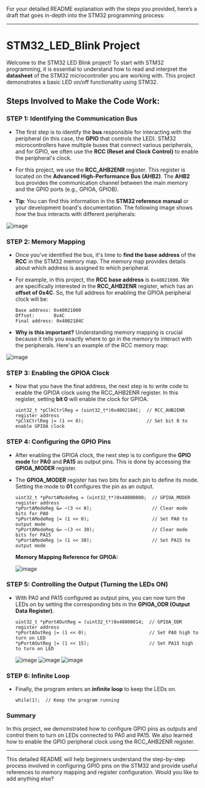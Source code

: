 For your detailed README explanation with the steps you provided, here’s a draft that goes in-depth into the STM32 programming process:

---

# STM32_LED_Blink Project

Welcome to the STM32 LED Blink project! To start with STM32 programming, it is essential to understand how to read and interpret the **datasheet** of the STM32 microcontroller you are working with. This project demonstrates a basic LED on/off functionality using STM32.

## Steps Involved to Make the Code Work:

### STEP 1: Identifying the Communication Bus

- The first step is to identify the **bus** responsible for interacting with the peripheral (in this case, the **GPIO** that controls the LED). STM32 microcontrollers have multiple buses that connect various peripherals, and for GPIO, we often use the **RCC (Reset and Clock Control)** to enable the peripheral's clock.

- For this project, we use the **RCC_AHB2ENR** register. This register is located on the **Advanced High-Performance Bus (AHB2)**. The **AHB2** bus provides the communication channel between the main memory and the GPIO ports (e.g., GPIOA, GPIOB).

- **Tip**: You can find this information in the **STM32 reference manual** or your development board's documentation. The following image shows how the bus interacts with different peripherals:

![image](https://github.com/user-attachments/assets/334586df-b0c8-4dfe-a4cd-649f01688893)

### STEP 2: Memory Mapping

- Once you've identified the bus, it's time to **find the base address** of the **RCC** in the STM32 memory map. The memory map provides details about which address is assigned to which peripheral.

- For example, in this project, the **RCC base address** is `0x40021000`. We are specifically interested in the **RCC_AHB2ENR** register, which has an **offset of 0x4C**. So, the full address for enabling the GPIOA peripheral clock will be:

  
      Base address: 0x40021000
      Offset:       0x4C
      Final address: 0x4002104C
      

- **Why is this important?** Understanding memory mapping is crucial because it tells you exactly where to go in the memory to interact with the peripherals. Here's an example of the RCC memory map:

![image](https://github.com/user-attachments/assets/c6519c0c-80f1-4370-a80a-867a1abc3c7e)

### STEP 3: Enabling the GPIOA Clock

- Now that you have the final address, the next step is to write code to enable the GPIOA clock using the RCC_AHB2ENR register. In this register, setting **bit 0** will enable the clock for GPIOA.

      
      uint32_t *pClkCtrlReg = (uint32_t*)0x4002104C;  // RCC_AHB2ENR register address
      *pClkCtrlReg |= (1 << 0);                       // Set bit 0 to enable GPIOA clock

### STEP 4: Configuring the GPIO Pins

- After enabling the GPIOA clock, the next step is to configure the **GPIO mode** for **PA0** and **PA15** as output pins. This is done by accessing the **GPIOA_MODER** register.

- The **GPIOA_MODER** register has two bits for each pin to define its mode. Setting the mode to **01** configures the pin as an output.

      uint32_t *pPortAModeReg = (uint32_t*)0x48000000;  // GPIOA_MODER register address
      *pPortAModeReg &= ~(3 << 0);                      // Clear mode bits for PA0
      *pPortAModeReg |= (1 << 0);                       // Set PA0 to output mode
      *pPortAModeReg &= ~(3 << 30);                     // Clear mode bits for PA15
      *pPortAModeReg |= (1 << 30);                      // Set PA15 to output mode

  **Memory Mapping Reference for GPIOA:**

  ![image](https://github.com/user-attachments/assets/b9f21264-ab5b-4f2b-8474-004b5ed48b5a)


### STEP 5: Controlling the Output (Turning the LEDs ON)

- With PA0 and PA15 configured as output pins, you can now turn the LEDs on by setting the corresponding bits in the **GPIOA_ODR (Output Data Register)**.

      uint32_t *pPortAOutReg = (uint32_t*)0x48000014;  // GPIOA_ODR register address
      *pPortAOutReg |= (1 << 0);                       // Set PA0 high to turn on LED
      *pPortAOutReg |= (1 << 15);                      // Set PA15 high to turn on LED

  ![image](https://github.com/user-attachments/assets/190462f2-8b1f-418e-9363-2f2d661831c6)
  ![image](https://github.com/user-attachments/assets/f55a0091-b2fe-4d6c-a07d-086a779efdae)
  ![image](https://github.com/user-attachments/assets/0bf1ca3d-c282-4a7f-8ba2-1a4128285ea5)




### STEP 6: Infinite Loop

- Finally, the program enters an **infinite loop** to keep the LEDs on.

      while(1);  // Keep the program running
      

### Summary

In this project, we demonstrated how to configure GPIO pins as outputs and control them to turn on LEDs connected to PA0 and PA15. We also learned how to enable the GPIO peripheral clock using the RCC_AHB2ENR register.

---

This detailed README will help beginners understand the step-by-step process involved in configuring GPIO pins on the STM32 and provide useful references to memory mapping and register configuration. Would you like to add anything else?
